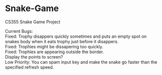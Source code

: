 # Snake-Game
CS355 Snake Game Project

Current Bugs:  
Fixed: Trophy disappers quickly sometimes and puts an empty spot on snakes body when it eats trophy just before it disappers.  
Fixed: Trophies might be dissapering too quickly.  
Fixed: Trophies are appearing outside the border.  
Display the points to screen?  
Low Priority: You can spam input key and make the snake go faster than the specified refresh speed.

